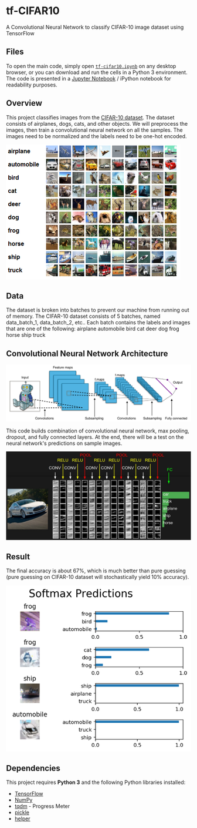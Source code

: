 # tf-CIFAR10

A Convolutional Neural Network to classify CIFAR-10 image dataset using TensorFlow

## Files

To open the main code, simply open [`tf-cifar10.ipynb`](https://github.com/adsasmita/tf-cifar10/blob/master/tf-cifar10.ipynb) on any desktop browser, or you can download and run the cells in a Python 3 environment. The code is presented in a [Jupyter Notebook](https://github.com/jupyter/notebook) / iPython notebook for readability purposes.


## Overview

This project classifies images from the [CIFAR-10 dataset](https://www.cs.toronto.edu/~kriz/cifar.html). The dataset consists of airplanes, dogs, cats, and other objects. We will preprocess the images, then train a convolutional neural network on all the samples. The images need to be normalized and the labels need to be one-hot encoded.

![title](img/cifar10-1.png)

## Data

The dataset is broken into batches to prevent our machine from running out of memory. The CIFAR-10 dataset consists of 5 batches, named data_batch_1, data_batch_2, etc.. Each batch contains the labels and images that are one of the following:
airplane
automobile
bird
cat
deer
dog
frog
horse
ship
truck

## Convolutional Neural Network Architecture

![title](img/cnn1.png)

This code builds combination of convolutional neural network, max pooling, dropout, and fully connected layers.  At the end, there will be a test on the neural network's predictions on sample images.

![title](img/cnn2.png)

## Result

The final accuracy is about 67%, which is much better than pure guessing (pure guessing on CIFAR-10 dataset will stochastically yield 10% accuracy).

![title](img/result.png)

## Dependencies

This project requires **Python 3** and the following Python libraries installed:

* [TensorFlow](https://www.tensorflow.org/get_started/get_started)
* [NumPy](http://www.numpy.org/)
* [tqdm](https://pypi.python.org/pypi/tqdm) - Progress Meter
* [pickle](https://docs.python.org/3/library/pickle.html)
* [helper](https://pypi.python.org/pypi/helper)




